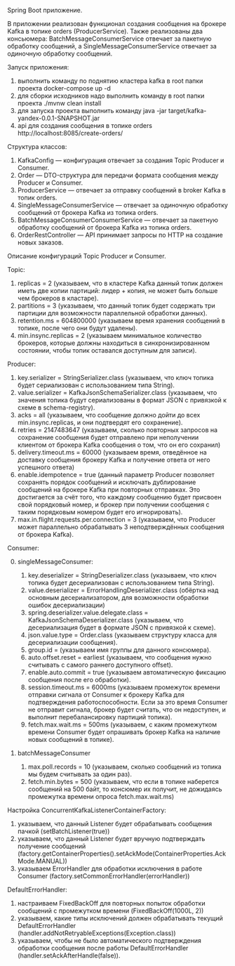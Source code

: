 Spring Boot приложение. 

В приложении реализован функционал создания сообщения на брокере Kafka в топике orders (ProducerService).
Также реализованы два консьюмера: BatchMessageConsumerService отвечает за пакетную обработку сообщений, а SingleMessageConsumerService отвечает за одиночную обработку сообщений.

Запуск приложения:
1. выполнить команду по поднятию кластера kafka в root папки проекта docker-compose up -d
2. для сборки исходников надо выполнить команду в root папки проекта ./mvnw clean install
3. для запуска проекта выполнить команду java -jar target/kafka-yandex-0.0.1-SNAPSHOT.jar
4. api для создания сообщения в топике orders http://localhost:8085/create-orders/<name order>


Структура классов:

1. KafkaConfig — конфигурация отвечает за создания Topic Producer и Consumer.
2. Order — DTO-структура для передачи формата сообщения между Producer и Consumer.
3. ProducerService — отвечает за отправку сообщений в broker Kafka в топик orders.
4. SingleMessageConsumerService — отвечает за одиночную обработку сообщений от брокера Kafka из топика orders.
5. BatchMessageConsumerConsumerService — отвечает за пакетную обработку сообщений от брокера Kafka из топика orders.
6. OrderRestController — API принимает запросы по HTTP на создание новых заказов.

Описание конфигураций Topic Producer и Consumer.

Topic:
1. replicas = 2 (указываем, что в кластере Kafka данный топик должен иметь две копии партиций: лидер + копия, не может быть больше чем брокеров в кластаре).
2. partitions = 3 (указываем, что данный топик будет содержать три партиции для возможности параллельной обработки данных).
3. retention.ms = 604800000 (указываем время хранения сообщений в топике, после чего они будут удалены).
4. min.insync.replicas = 2 (указываем минимальное количество брокеров, которые должны находиться в синхронизированном состоянии, чтобы топик оставался доступным для записи).

Producer:
1. key.serializer = StringSerializer.class (указываем, что ключ топика будет сериализован с использованием типа String).
2. value.serializer = KafkaJsonSchemaSerializer.class (указываем, что значения топика будут сериализованы в формат JSON с привязкой к схеме в schema-registry).
3. acks = all (указываем, что сообщение должно дойти до всех min.insync.replicas, и они подтвердят его сохранение).
4. retries = 2147483647 (указываем, сколько повторных запросов на сохранение сообщения будет отправлено при неполучении клиентом от брокера Kafka сообщения о том, что он его сохранил)
4. delivery.timeout.ms = 60000 (указываем время, отведённое на доставку сообщения брокеру Kafka и получение ответа от него успешного ответа)
5. enable.idempotence = true (данный параметр Producer позволяет сохранять порядок сообщений и исключать дублирование сообщений на брокере Kafka при повторных отправках. Это достигается за счёт того, что каждому сообщению будет присвоен свой порядковый номер, и брокер при получении сообщения с таким порядковым номером будет его игнорировать).
6. max.in.flight.requests.per.connection = 3 (указываем, что Producer может параллельно обрабатывать 3 неподтверждённых сообщения от брокера Kafka).

Consumer:


0. singleMessageConsumer:
    1. key.deserializer = StringDeserializer.class (указываем, что ключ топика будет десериализован с использованием типа String).
    2. value.deserializer = ErrorHandlingDeserializer.class (обёртка над основным десериализатором, для возможности обработки ошибок десериализации)
    3. spring.deserializer.value.delegate.class = KafkaJsonSchemaDeserializer.class (указываем, что десериализация будет в формате JSON с привязкой к схеме).
    4. json.value.type = Order.class (указываем структуру класса для десериализации сообщения).
    5. group.id = <group name> (указываем имя группы для данного консюмера).
    6. auto.offset.reset = earliest (указываем, что сообщения нужно считывать с самого раннего доступного offset).
    7. enable.auto.commit = true (указываем автоматическую фиксацию сообщения после его обработки).
    8. session.timeout.ms = 6000ms (указываем промежуток времени отправки сигнала от Consumer к брокеру Kafka для подтверждения работоспособности. Если за это время Consumer не отправит сигнала, брокер будет считать, что он недоступен, и выполнит перебалансировку партиций топика).
    9. fetch.max.wait.ms = 500ms (указываем, с каким промежутком времени Consumer будет опрашивать брокер Kafka на наличие новых сообщений в топике).


0. batchMessageConsumer
    1. max.poll.records = 10 (указываем, сколько сообщений из топика мы будем считывать за один раз).
    2. fetch.min.bytes = 500 (указываем, что если в топике наберется сообщений на 500 байт, то консюмер их получит, не дожидаясь промежутка времени опроса fetch.max.wait.ms)

Настройка ConcurrentKafkaListenerContainerFactory:
1. указываем, что данный Listener будет обрабатывать сообщения пачкой (setBatchListener(true))
2. указываем, что данный Listener будет вручную подтверждать получение сообщений (factory.getContainerProperties().setAckMode(ContainerProperties.AckMode.MANUAL))
3. указываем ErrorHandler для обработки исключения в работе Consumer (factory.setCommonErrorHandler(errorHandler))

DefaultErrorHandler:
1. настраиваем FixedBackOff для повторных попыток обработки сообщений с промежутком времени (FixedBackOff(1000L, 2))
2. указываем, какие типы исключений должен обрабатывать текущий DefaultErrorHandler (handler.addNotRetryableExceptions(Exception.class))
3. указываем, чтобы не было автоматического подтверждения обработки сообщения после работы DefaultErrorHandler (handler.setAckAfterHandle(false)).

